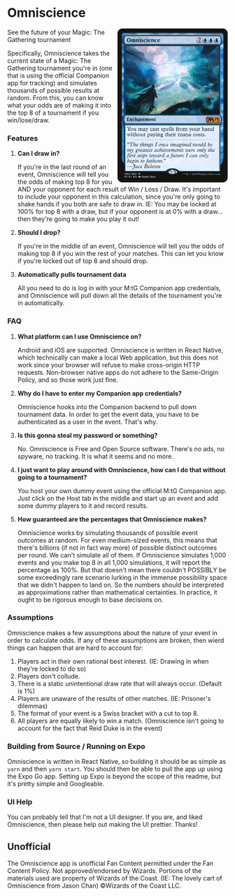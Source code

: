 # Omniscience

<img align="right" width="252" height="352" src="./omniscience/assets/m19-65-omniscience.png?raw=true">

See the future of your Magic: The Gathering tournament

Specifically, Omniscience takes the current state of a Magic: The Gathering tournament you're in (one that is using the official Companion app for tracking) and simulates thousands of possible results at random. From this, you can know what your odds are of making it into the top 8 of a tournament if you win/lose/draw. 

### Features

1. **Can I draw in?**

    If you're in the last round of an event, Omniscience will tell you the odds of making top 8 for you AND your opponent for each result of Win / Loss / Draw. It's important to include your opponent in this calculation, since you're only going to shake hands if you both are safe to draw in. IE: You may be locked at 100% for top 8 with a draw, but if your opponent is at 0% with a draw... then they're going to make you play it out!

2. **Should I drop?**

    If you're in the middle of an event, Omniscience will tell you the odds of making top 8 if you win the rest of your matches. This can let you know if you're locked out of top 8 and should drop. 

3. **Automatically pulls tournament data**

    All you need to do is log in with your M:tG Companion app credentials, and Omniscience will pull down all the details of the tournament you're in automatically. 

### FAQ

1. **What platform can I use Omniscience on?**

    Android and iOS are supported. Omniscience is written in React Native, which technically can make a local Web application, but this does not work since your browser will refuse to make cross-origin HTTP requests. Non-browser native apps do not adhere to the Same-Origin Policy, and so those work just fine.

2. **Why do I have to enter my Companion app credentials?**

    Omniscience hooks into the Companion backend to pull down tournament data. In order to get the event data, you have to be authenticated as a user in the event. That's why.

3. **Is this gonna steal my password or something?**

    No. Omniscience is Free and Open Source software. There's no ads, no spyware, no tracking. It is what it seems and no more.

4. **I just want to play around with Omniscience, how can I do that without going to a tournament?**

    You host your own dummy event using the official M:tG Companion app. Just click on the Host tab in the middle and start up an event and add some dummy players to it and record results. 

5. **How guaranteed are the percentages that Omniscience makes?**

    Omniscience works by simulating thousands of possible event outcomes at random. For even medium-sized events, this means that there's billions (if not in fact way more) of possible distinct outcomes per round. We can't simulate all of them. If Omniscience simulates 1,000 events and you make top 8 in all 1,000 simulations, it will report the percentage as 100%. But that doesn't mean there couldn't POSSIBLY be some exceedingly rare scenario lurking in the immense possibility space that we didn't happen to land on. So the numbers should be interpreted as approximations rather than mathematical certainties. In practice, it ought to be rigorous enough to base decisions on. 

### Assumptions

Omniscience makes a few assumptions about the nature of your event in order to calculate odds. If any of these assumptions are broken, then wierd things can happen that are hard to account for:

1. Players act in their own rational best interest. (IE: Drawing in when they're locked to do so)
2. Players don't collude.
3. There is a static unintentional draw rate that will always occur. (Default is 1%)
4. Players are unaware of the results of other matches. (IE: Prisoner's dilemmas)
5. The format of your event is a Swiss bracket with a cut to top 8. 
6. All players are equally likely to win a match. (Omniscience isn't going to account for the fact that Reid Duke is in the event)

### Building from Source / Running on Expo

Omniscience is written in React Native, so building it should be as simple as `yarn` and then `yarn start`. You should then be able to pull the app up using the Expo Go app. Setting up Expo is beyond the scope of this readme, but it's pretty simple and Googleable. 

### UI Help
You can probably tell that I'm not a UI designer. If you are, and liked Omniscience, then please help out making the UI prettier. Thanks!

## Unofficial 
The Omniscience app is unofficial Fan Content permitted under the Fan Content Policy. Not approved/endorsed by Wizards. Portions of the materials used are property of Wizards of the Coast. (IE: The lovely cart of Omniscience from Jason Chan) ©Wizards of the Coast LLC.